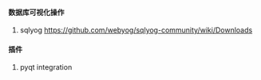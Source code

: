 #### 数据库可视化操作
1. sqlyog https://github.com/webyog/sqlyog-community/wiki/Downloads

#### 插件
1. pyqt integration